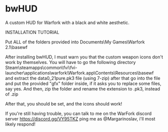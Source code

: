 # bwHUD
A custom HUD for Warfork with a black and white aesthetic.

INSTALLATION TUTORIAL

Put ALL of the folders provided into
Documents\My Games\Warfork 2.1\basewf

After installing bwHUD, I must warn you that the custom weapon icons don't work by themselves.
You will have to go the following directory
Steam\steamapps\common\fvi\fvi-launcher\applications\warfork\Warfork.app\Contents\Resources\basewf\
and extract the data0_21pure.pk3 file (using 7-zip)
after that go into the file and put the provided "gfx" folder inside, if it asks you to replace some files, say yes.
And then, zip the folder and rename the extension to .pk3, instead of .zip

After that, you should be set, and the icons should work!

If you're still having trouble, you can talk to me on the WarFork discord server
 https://discord.gg/VY95TKZ 
ping me as @Margarinoslav, i'll most likely respond!
